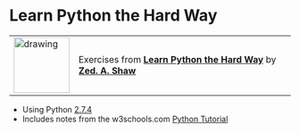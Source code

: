 # Learn Python the Hard Way

<table border="0">
  <tr  border="0">
    <td  border="0">
    <a href="https://www.python.org"><img src="https://cdn.iconscout.com/icon/free/png-256/python-14-569257.png"  alt="drawing" width="100vw" height="100vh"/></a>
    </td>
    <td  border="0">
    Exercises from <a href="http://learnpythonthehardway.org/"><b>Learn Python the Hard Way</b></a> by <a href="https://github.com/zedshaw"><b>Zed. A. Shaw</b></a>
    </td>
  </tr>
</table>

* Using Python [2.7.4](https://www.python.org/downloads/release/python-274/)
* Includes notes from the w3schools.com [Python Tutorial](https://www.w3schools.com/python/default.asp)


